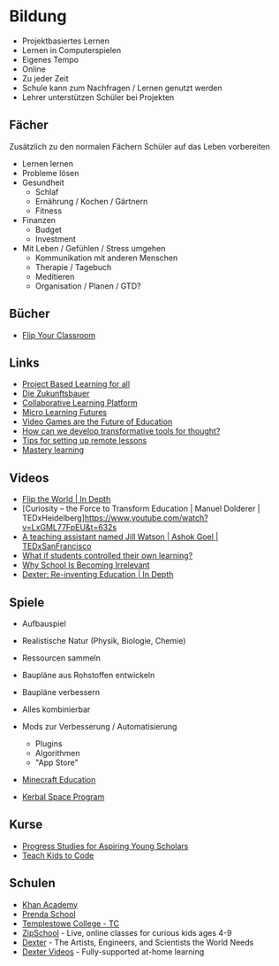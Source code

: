 # Bildung

- Projektbasiertes Lernen
- Lernen in Computerspielen
- Eigenes Tempo
- Online
- Zu jeder Zeit
- Schule kann zum Nachfragen / Lernen genutzt werden
- Lehrer unterstützen Schüler bei Projekten 

## Fächer

Zusätzlich zu den normalen Fächern 
Schüler auf das Leben vorbereiten

- Lernen lernen
- Probleme lösen
- Gesundheit
    + Schlaf
    + Ernährung / Kochen / Gärtnern
    + Fitness
- Finanzen
    + Budget
    + Investment
- Mit Leben / Gefühlen / Stress umgehen
    + Kommunikation mit anderen Menschen
    + Therapie / Tagebuch
    + Meditieren
    + Organisation / Planen / GTD?

## Bücher

- [Flip Your Classroom](https://www.goodreads.com/book/show/27213514-flip-your-classroom)

## Links

- [Project Based Learning for all](https://www.pblworks.org/)
- [Die Zukunftsbauer](https://www.diezukunftsbauer.com/)
- [Collaborative Learning Platform](https://azlen.me/projects/collaborative_learning_platform/)
- [Micro Learning Futures](https://azlen.me/projects/micro_learning_futures/)
- [Video Games are the Future of Education](https://nabeelqu.co/education)
- [How can we develop transformative tools for thought?](https://numinous.productions/ttft/#exploring-tools-for-thought)
- [Tips for setting up remote lessons](https://www.3blue1brown.com/blog/livestream-setup)
- [Mastery learning](https://en.wikipedia.org/wiki/Mastery_learning)

## Videos

- [Flip the World | In Depth](https://www.youtube.com/watch?v=wfctJRQSPc4)
- [Curiosity – the Force to Transform Education | Manuel Dolderer | TEDxHeidelberg]https://www.youtube.com/watch?v=LxGML77FpEU&t=632s
- [A teaching assistant named Jill Watson | Ashok Goel | TEDxSanFrancisco](https://www.youtube.com/watch?v=WbCguICyfTA)
- [What if students controlled their own learning?](https://www.youtube.com/watch?v=nMxqEkg3wQ0)
- [Why School Is Becoming Irrelevant](https://www.youtube.com/watch?v=VSiQCL3oBj8)
- [Dexter: Re-inventing Education | In Depth](https://www.youtube.com/watch?v=p5zIWw4gu8c)

## Spiele

- Aufbauspiel
- Realistische Natur (Physik, Biologie, Chemie)
- Ressourcen sammeln
- Baupläne aus Rohstoffen entwickeln
- Baupläne verbessern
- Alles kombinierbar
- Mods zur Verbesserung / Automatisierung
    + Plugins
    + Algorithmen
    + "App Store"

- [Minecraft Education](https://education.minecraft.net/)
- [Kerbal Space Program](https://www.kerbalspaceprogram.com/)

## Kurse

- [Progress Studies for Aspiring
Young Scholars](https://progressstudies.school/)
- [Teach Kids to Code](https://alexn.org/wiki/docs/teach-kids.html)

## Schulen

- [Khan Academy](www.khanacademy.com)
- [Prenda School](https://prendaschool.com/)
- [Templestowe College - TC](https://tc.vic.edu.au/)
- [ZipSchool](https://zipschool.com/) - Live, online classes for curious kids ages 4-9
- [Dexter](https://www.dexter.school/) - The Artists, Engineers, and Scientists the World Needs
- [Dexter Videos](https://dexter.live/) - Fully-supported
at-home learning



